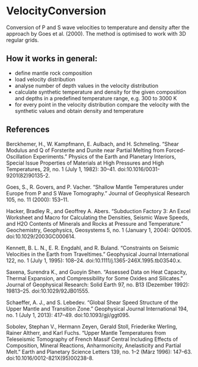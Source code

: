# VelocityConversion

Conversion of P and S wave velocities to temperature and density after the
approach by Goes et al. (2000). The method is optimised to work with 3D regular
grids.

## How it works in general:

- define mantle rock composition
- load velocity distribution
- analyse number of depth values in the velocity distribution
- calculate synthetic temperature and density for the given composition and
  depths in a predefined temperature range, e.g. 300 to 3000 K
- for every point in the velocity distribution compare the velocity with the
  synthetic values and obtain density and temperature

## References

Berckhemer, H., W. Kampfmann, E. Aulbach, and H. Schmeling. “Shear Modulus and
Q of Forsterite and Dunite near Partial Melting from Forced-Oscillation
Experiments.” Physics of the Earth and Planetary Interiors, Special Issue
Properties of Materials at High Pressures and High Temperatures, 29, no. 1
(July 1, 1982): 30–41. doi:10.1016/0031-9201(82)90135-2.

Goes, S., R. Govers, and P. Vacher. “Shallow Mantle Temperatures under Europe
from P and S Wave Tomography.” Journal of Geophysical Research 105, no. 11
(2000): 153–11.

Hacker, Bradley R., and Geoffrey A. Abers. “Subduction Factory 3: An Excel
Worksheet and Macro for Calculating the Densities, Seismic Wave Speeds, and H2O
Contents of Minerals and Rocks at Pressure and Temperature.” Geochemistry,
Geophysics, Geosystems 5, no. 1 (January 1, 2004): Q01005.
doi:10.1029/2003GC000614.

Kennett, B. L. N., E. R. Engdahl, and R. Buland. “Constraints on Seismic
Velocities in the Earth from Traveltimes.” Geophysical Journal International
122, no. 1 (July 1, 1995): 108–24. doi:10.1111/j.1365-246X.1995.tb03540.x.

Saxena, Surendra K., and Guoyin Shen. “Assessed Data on Heat Capacity, Thermal
Expansion, and Compressibility for Some Oxides and Silicates.” Journal of
Geophysical Research: Solid Earth 97, no. B13 (Dezember 1992): 19813–25.
doi:10.1029/92JB01555.

Schaeffer, A. J., and S. Lebedev. “Global Shear Speed Structure of the Upper
Mantle and Transition Zone.” Geophysical Journal International 194, no. 1 (July
1, 2013): 417–49. doi:10.1093/gji/ggt095.

Sobolev, Stephan V., Hermann Zeyen, Gerald Stoll, Friederike Werling, Rainer
Altherr, and Karl Fuchs. “Upper Mantle Temperatures from Teleseismic Tomography
of French Massif Central Including Effects of Composition, Mineral Reactions,
Anharmonicity, Anelasticity and Partial Melt.” Earth and Planetary Science
Letters 139, no. 1–2 (März 1996): 147–63. doi:10.1016/0012-821X(95)00238-8.